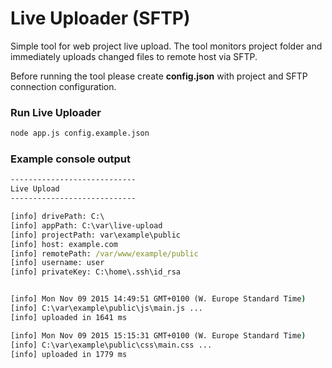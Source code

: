 # Live Uploader (SFTP)

Simple tool for web project live upload. The tool monitors project folder and immediately uploads changed files to remote host via SFTP.

Before running the tool please create **config.json** with project and SFTP connection configuration.

### Run Live Uploader
```cmd
node app.js config.example.json
```

### Example console output

```cmd
----------------------------
Live Upload
----------------------------

[info] drivePath: C:\
[info] appPath: C:\var\live-upload
[info] projectPath: var\example\public
[info] host: example.com
[info] remotePath: /var/www/example/public
[info] username: user
[info] privateKey: C:\home\.ssh\id_rsa


[info] Mon Nov 09 2015 14:49:51 GMT+0100 (W. Europe Standard Time)
[info] C:\var\example\public\js\main.js ...
[info] uploaded in 1641 ms

[info] Mon Nov 09 2015 15:15:31 GMT+0100 (W. Europe Standard Time)
[info] C:\var\example\public\css\main.css ...
[info] uploaded in 1779 ms
```
